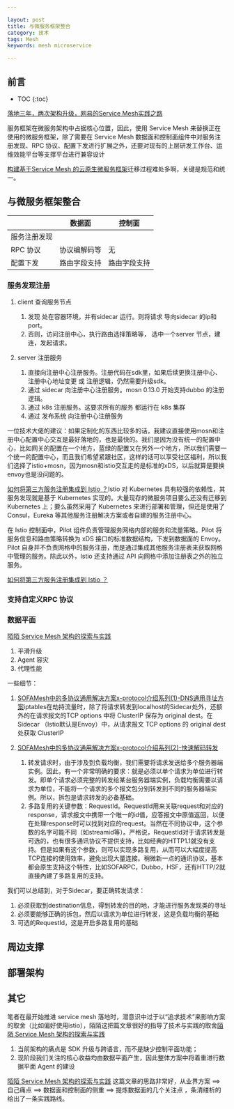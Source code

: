 ```yaml
---

layout: post
title: 与微服务框架整合
category: 技术
tags: Mesh
keywords: mesh microservice

---
```


## 前言

* TOC
{:toc}

[落地三年，两次架构升级，网易的Service Mesh实践之路](https://mp.weixin.qq.com/s/2UIp6l1haH6z6ISxHM4UjA)

服务框架在微服务架构中占据核心位置，因此，使用 Service Mesh 来替换正在使用的微服务框架，除了需要在 Service Mesh 数据面和控制面组件中对服务注册发现、RPC 协议、配置下发进行扩展之外，还要对现有的上层研发工作台、运维效能平台等支撑平台进行兼容设计

[构建基于Service Mesh 的云原生微服务框架](https://mp.weixin.qq.com/s/toLtpHA9ZbHVzQQbs6rtjA)迁移过程难处多啊，关键是规范和统一。

## 与微服务框架整合

||数据面|控制面|
|---|---|---|
|服务注册发现|||
|RPC 协议|协议编解码等|无|
|配置下发|路由字段支持|路由字段支持|

### 服务发现注册

1. client 查询服务节点

    1. 发现 处在容器环境，并有sidecar 运行。则将请求 导向sidecar 的ip和port。
    2. 否则，访问注册中心，执行路由选择策略等， 选中一个server 节点，建连，发起请求。 
2. server 注册服务 

    1. 直接向注册中心注册服务。注册代码在sdk里，如果后续更换注册中心、注册中心地址变更 或 注册逻辑，仍然需要升级sdk。
    2. 通过 sidecar 向注册中心注册服务。mosn 0.13.0 开始支持dubbo 的注册逻辑。 
    2. 通过 k8s 注册服务。这要求所有的服务 都运行在 k8s 集群
    3. 通过 发布系统 向注册中心注册服务


一位技术大佬的建议：如果定制化的东西比较多的话，我建议直接使用mosn和注册中心配置中心交互是最好落地的，也是最快的。我们是因为没有统一的配置中心，比如网关的配置在一个地方，蓝绿的配置又在另外一个地方，所以我们需要一个统一的配置中心，而且我们希望紧跟社区，这样的话可以享受社区福利，所以我们选择了istio+mosn，因为mosn和istio交互走的是标准的xDS，以后就算是要换envoy也是没问题的。

[如何将第三方服务注册集成到 Istio ？](https://mp.weixin.qq.com/s/EJMk0tcJ457iKNMFbmi3jQ)Istio 对 Kubernetes 具有较强的依赖性，其服务发现就是基于 Kubernetes 实现的。大量现存的微服务项目要么还没有迁移到 Kubernetes 上；要么虽然采用了 Kubernetes 来进行部署和管理，但还是使用了 Consul，Eureka 等其他服务注册解决方案或者自建的服务注册中心。

在 Istio 控制面中，Pilot 组件负责管理服务网格内部的服务和流量策略。Pilot 将服务信息和路由策略转换为 xDS 接口的标准数据结构，下发到数据面的 Envoy。Pilot 自身并不负责网格中的服务注册，而是通过集成其他服务注册表来获取网格中管理的服务。除此以外，Istio 还支持通过 API 向网格中添加注册表之外的独立服务。

[如何将第三方服务注册集成到 Istio ？](https://mp.weixin.qq.com/s/EJMk0tcJ457iKNMFbmi3jQ)
### 支持自定义RPC 协议


### 数据平面

[陌陌 Service Mesh 架构的探索与实践](https://mp.weixin.qq.com/s/EeJTpAMlx_mFZp6mh2i2xw) 

1. 平滑升级
2. Agent 容灾
3. 代理性能

一些细节：

1. [SOFAMesh中的多协议通用解决方案x-protocol介绍系列(1)-DNS通用寻址方案](https://skyao.io/post/201809-xprotocol-common-address-solution/)iptables在劫持流量时，除了将请求转发到localhost的Sidecar处外，还额外的在请求报文的TCP options 中将 ClusterIP 保存为 original dest。在 Sidecar （Istio默认是Envoy）中，从请求报文 TCP options 的 original dest 处获取 ClusterIP
2. [SOFAMesh中的多协议通用解决方案x-protocol介绍系列(2)-快速解码转发](https://skyao.io/post/201809-xprotocol-rapid-decode-forward/)

    1. 转发请求时，由于涉及到负载均衡，我们需要将请求发送给多个服务器端实例。因此，有一个非常明确的要求：就是必须以单个请求为单位进行转发。即单个请求必须完整的转发给某台服务器端实例，负载均衡需要以请求为单位，不能将一个请求的多个报文包分别转发到不同的服务器端实例。所以，拆包是请求转发的必备基础。
    2. 多路复用的关键参数：RequestId。RequestId用来关联request和对应的response，请求报文中携带一个唯一的id值，应答报文中原值返回，以便在处理response时可以找到对应的request。当然在不同协议中，这个参数的名字可能不同（如streamid等）。严格说，RequestId对于请求转发是可选的，也有很多通讯协议不提供支持，比如经典的HTTP1.1就没有支持。但是如果有这个参数，则可以实现多路复用，从而可以大幅度提高TCP连接的使用效率，避免出现大量连接。稍微新一点的通讯协议，基本都会原生支持这个特性，比如SOFARPC，Dubbo，HSF，还有HTTP/2就直接內建了多路复用的支持。

我们可以总结到，对于Sidecar，要正确转发请求：

1. 必须获取到destination信息，得到转发的目的地，才能进行服务发现类的寻址
2. 必须要能够正确的拆包，然后以请求为单位进行转发，这是负载均衡的基础
3. 可选的RequestId，这是开启多路复用的基础

## 周边支撑

## 部署架构

## 其它

笔者在最开始推进 service mesh 落地时，潜意识中过于以“追求技术”来影响方案的取舍（比如偏好使用istio），陌陌这把篇文章很好的指导了技术与实践的取舍[陌陌 Service Mesh 架构的探索与实践](https://mp.weixin.qq.com/s/EeJTpAMlx_mFZp6mh2i2xw)

1. 当前架构的痛点是 SDK 升级与跨语言，而不是缺少控制平面功能；
2. 现阶段我们关注的核心收益均由数据平面产生，因此整体方案中将着重进行数据平面 Agent 的建设

[陌陌 Service Mesh 架构的探索与实践](https://mp.weixin.qq.com/s/EeJTpAMlx_mFZp6mh2i2xw) 这篇文章的思路非常好，从业界方案 ==> 自己痛点 ==> 数据面和控制面的侧重 ==> 提炼数据面的几个关注点 ，条清缕析的给出了一条实践路线。